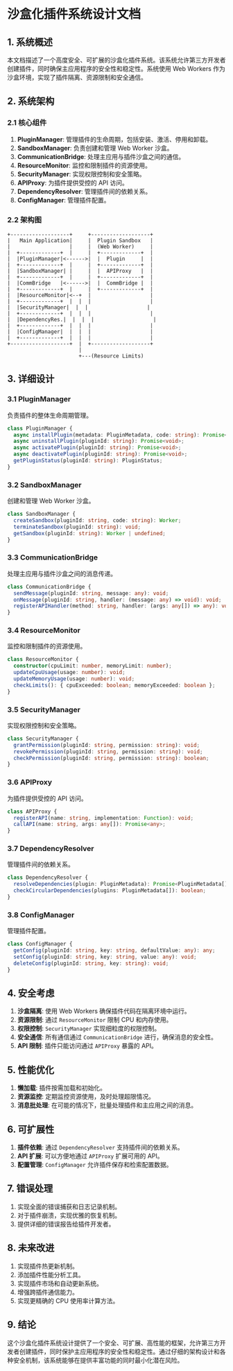 

# 沙盒化插件系统设计文档

## 1. 系统概述

本文档描述了一个高度安全、可扩展的沙盒化插件系统。该系统允许第三方开发者创建插件，同时确保主应用程序的安全性和稳定性。系统使用 Web Workers 作为沙盒环境，实现了插件隔离、资源限制和安全通信。

## 2. 系统架构

### 2.1 核心组件

1. **PluginManager**: 管理插件的生命周期，包括安装、激活、停用和卸载。
2. **SandboxManager**: 负责创建和管理 Web Worker 沙盒。
3. **CommunicationBridge**: 处理主应用与插件沙盒之间的通信。
4. **ResourceMonitor**: 监控和限制插件的资源使用。
5. **SecurityManager**: 实现权限控制和安全策略。
6. **APIProxy**: 为插件提供受控的 API 访问。
7. **DependencyResolver**: 管理插件间的依赖关系。
8. **ConfigManager**: 管理插件配置。

### 2.2 架构图

```
+-------------------+     +-------------------+
|   Main Application|     |  Plugin Sandbox   |
|                   |     |  (Web Worker)     |
|  +-------------+  |     |  +-------------+  |
|  |PluginManager|<------>|  |  Plugin     |  |
|  +-------------+  |     |  +-------------+  |
|  |SandboxManager| |     |  |  APIProxy   |  |
|  +-------------+  |     |  +-------------+  |
|  |CommBridge   |<------>|  |  CommBridge |  |
|  +-------------+  |     |  +-------------+  |
|  |ResourceMonitor|<--+  |                   |
|  +-------------+  |  |  |                   |
|  |SecurityManager|  |  |                   |
|  +-------------+  |  |  |                   |
|  |DependencyRes.|  |  |  |                   |
|  +-------------+  |  |  |                   |
|  |ConfigManager|  |  |  |                   |
|  +-------------+  |  |  |                   |
+-------------------+  |  +-------------------+
                       |
                       +---(Resource Limits)
```

## 3. 详细设计

### 3.1 PluginManager

负责插件的整体生命周期管理。

```typescript
class PluginManager {
  async installPlugin(metadata: PluginMetadata, code: string): Promise<void>;
  async uninstallPlugin(pluginId: string): Promise<void>;
  async activatePlugin(pluginId: string): Promise<void>;
  async deactivatePlugin(pluginId: string): Promise<void>;
  getPluginStatus(pluginId: string): PluginStatus;
}
```

### 3.2 SandboxManager

创建和管理 Web Worker 沙盒。

```typescript
class SandboxManager {
  createSandbox(pluginId: string, code: string): Worker;
  terminateSandbox(pluginId: string): void;
  getSandbox(pluginId: string): Worker | undefined;
}
```

### 3.3 CommunicationBridge

处理主应用与插件沙盒之间的消息传递。

```typescript
class CommunicationBridge {
  sendMessage(pluginId: string, message: any): void;
  onMessage(pluginId: string, handler: (message: any) => void): void;
  registerAPIHandler(method: string, handler: (args: any[]) => any): void;
}
```

### 3.4 ResourceMonitor

监控和限制插件的资源使用。

```typescript
class ResourceMonitor {
  constructor(cpuLimit: number, memoryLimit: number);
  updateCpuUsage(usage: number): void;
  updateMemoryUsage(usage: number): void;
  checkLimits(): { cpuExceeded: boolean; memoryExceeded: boolean };
}
```

### 3.5 SecurityManager

实现权限控制和安全策略。

```typescript
class SecurityManager {
  grantPermission(pluginId: string, permission: string): void;
  revokePermission(pluginId: string, permission: string): void;
  checkPermission(pluginId: string, permission: string): boolean;
}
```

### 3.6 APIProxy

为插件提供受控的 API 访问。

```typescript
class APIProxy {
  registerAPI(name: string, implementation: Function): void;
  callAPI(name: string, args: any[]): Promise<any>;
}
```

### 3.7 DependencyResolver

管理插件间的依赖关系。

```typescript
class DependencyResolver {
  resolveDependencies(plugin: PluginMetadata): Promise<PluginMetadata[]>;
  checkCircularDependencies(plugins: PluginMetadata[]): boolean;
}
```

### 3.8 ConfigManager

管理插件配置。

```typescript
class ConfigManager {
  getConfig(pluginId: string, key: string, defaultValue: any): any;
  setConfig(pluginId: string, key: string, value: any): void;
  deleteConfig(pluginId: string, key: string): void;
}
```

## 4. 安全考虑

1. **沙盒隔离**: 使用 Web Workers 确保插件代码在隔离环境中运行。
2. **资源限制**: 通过 `ResourceMonitor` 限制 CPU 和内存使用。
3. **权限控制**: `SecurityManager` 实现细粒度的权限控制。
4. **安全通信**: 所有通信通过 `CommunicationBridge` 进行，确保消息的安全性。
5. **API 限制**: 插件只能访问通过 `APIProxy` 暴露的 API。

## 5. 性能优化

1. **懒加载**: 插件按需加载和初始化。
2. **资源监控**: 定期监控资源使用，及时处理超限情况。
3. **消息批处理**: 在可能的情况下，批量处理插件和主应用之间的消息。

## 6. 可扩展性

1. **插件依赖**: 通过 `DependencyResolver` 支持插件间的依赖关系。
2. **API 扩展**: 可以方便地通过 `APIProxy` 扩展可用的 API。
3. **配置管理**: `ConfigManager` 允许插件保存和检索配置数据。

## 7. 错误处理

1. 实现全面的错误捕获和日志记录机制。
2. 对于插件崩溃，实现优雅的恢复机制。
3. 提供详细的错误报告给插件开发者。

## 8. 未来改进

1. 实现插件热更新机制。
2. 添加插件性能分析工具。
3. 实现插件市场和自动更新系统。
4. 增强跨插件通信能力。
5. 实现更精确的 CPU 使用率计算方法。

## 9. 结论

这个沙盒化插件系统设计提供了一个安全、可扩展、高性能的框架，允许第三方开发者创建插件，同时保护主应用程序的安全性和稳定性。通过仔细的架构设计和各种安全机制，该系统能够在提供丰富功能的同时最小化潜在风险。